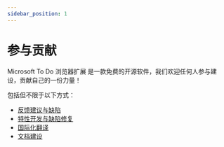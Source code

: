 ```yaml
---
sidebar_position: 1
---
```


# 参与贡献

Microsoft To Do 浏览器扩展 是一款免费的开源软件，我们欢迎任何人参与建设，贡献自己的一份力量！

包括但不限于以下方式：
- [反馈建议与缺陷](./feedback.md)
- [特性开发与缺陷修复](./development)
- [国际化翻译](./translate.md)
- [文档建设](./buid-docs.md)
